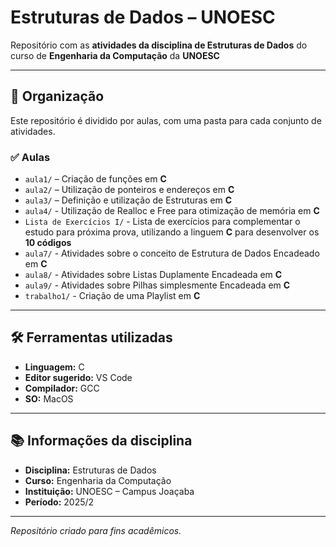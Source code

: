 # Estruturas de Dados – UNOESC

Repositório com as **atividades da disciplina de Estruturas de Dados** do curso de **Engenharia da Computação** da **UNOESC**

---

## 📁 Organização

Este repositório é dividido por aulas, com uma pasta para cada conjunto de atividades.

### ✅ Aulas

- `aula1/` – Criação de funções em **C**
- `aula2/` – Utilização de ponteiros e endereços em **C**
- `aula3/` – Definição e utilização de Estruturas em **C**
- `aula4/` - Utilização de Realloc e Free para otimização de memória em **C**
- `Lista de Exercícios I/` - Lista de exercícios para complementar o estudo para próxima prova, utilizando a linguem **C** para desenvolver os **10 códigos**
- `aula7/` - Atividades sobre o conceito de Estrutura de Dados Encadeado em **C**
- `aula8/` - Atividades sobre Listas Duplamente Encadeada em **C**
- `aula9/` - Atividades sobre Pilhas simplesmente Encadeada em **C**
- `trabalho1/` - Criação de uma Playlist em **C**

---

## 🛠️ Ferramentas utilizadas

- **Linguagem:** C
- **Editor sugerido:** VS Code
- **Compilador:** GCC
- **SO:** MacOS

---

## 📚 Informações da disciplina

- **Disciplina:** Estruturas de Dados  
- **Curso:** Engenharia da Computação  
- **Instituição:** UNOESC – Campus Joaçaba  
- **Período:** 2025/2  

---

*Repositório criado para fins acadêmicos.*
